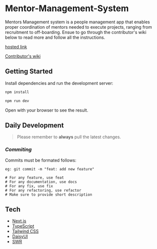 # Mentor-Management-System

Mentors Management system is a people management app that enables proper
coordination of mentors needed to execute projects, ranging from recruitment to off-boarding. Ensue to go through the contributor's wiki below to read more and follow all the instructions.

[hosted link](https://mentor-management-system-team-7-fj6dqhmgi-codehouze.vercel.app/)

[Contributor's wiki](https://github.com/ALCOpenSource/Mentor-Management-System-Team-7/wiki)
## Getting Started

Install dependencies and run the development server:

```bash
npm install

npm run dev
```

Open  with your browser to see the result.

## Daily Development

> Please remember to **always** pull the latest changes.

### *Commiting*

Commits must be formated follows:

```console
eg: git commit -m "feat: add new feature"

# For any feature, use feat
# For any documentation, use docs
# For any fix, use fix
# For any refactoring, use refactor
# Make sure to provide short description
```

## Tech

*   [Next.js](https://nextjs.org/)
*   [TypeScript](https://www.typescriptlang.org/)
*   [Tailwind CSS](https://tailwindcss.com/)
*   [DaisyUI](https://daisyui.com/)
*   [SWR](https://swr.vercel.app/)
